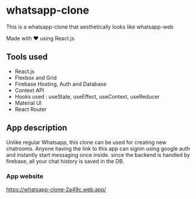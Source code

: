 # whatsapp-clone
This is a whatsapp-clone that aesthetically looks like whatsapp-web

Made with ❤ using React.js

## Tools used

- React.js
- Flexbox and Grid
- Firebase Hosting, Auth and Database
- Context API
- Hooks used : useState, useEffect, useContext, useReducer
- Material UI
- React Router

## App description

Unlike regular Whatsapp, this clone can be used for creating new chatrooms. Anyone having the link to this app can signin using google auth and instantly start messaging once inside. since the backend is handled by firebase, all your chat history is saved in the DB.

### App website

https://whatsapp-clone-2a49c.web.app/
